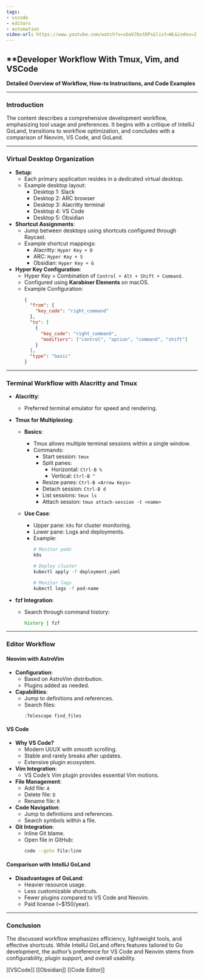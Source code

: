 ```yaml
---
tags:
- vscode
- editors
- automation
video-url: https://www.youtube.com/watch?v=xbaVJbstDPs&list=WL&index=2
---
```

## **Developer Workflow With Tmux, Vim, and VSCode

**Detailed Overview of Workflow, How-to Instructions, and Code Examples**

---

### **Introduction**

The content describes a comprehensive development workflow, emphasizing tool usage and preferences. It begins with a critique of IntelliJ GoLand, transitions to workflow optimization, and concludes with a comparison of Neovim, VS Code, and GoLand.

---

### **Virtual Desktop Organization**

- **Setup**:
  - Each primary application resides in a dedicated virtual desktop.
  - Example desktop layout:
    - Desktop 1: Slack
    - Desktop 2: ARC browser
    - Desktop 3: Alacritty terminal
    - Desktop 4: VS Code
    - Desktop 5: Obsidian
- **Shortcut Assignments**:
  - Jump between desktops using shortcuts configured through Raycast.
  - Example shortcut mappings:
    - Alacritty: `Hyper Key + D`
    - ARC: `Hyper Key + S`
    - Obsidian: `Hyper Key + G`
- **Hyper Key Configuration**:
  - Hyper Key = Combination of `Control + Alt + Shift + Command`.
  - Configured using **Karabiner Elements** on macOS.
  - Example Configuration:
    ```json
    {
      "from": {
        "key_code": "right_command"
      },
      "to": [
        {
          "key_code": "right_command",
          "modifiers": ["control", "option", "command", "shift"]
        }
      ],
      "type": "basic"
    }
    ```

---

### **Terminal Workflow with Alacritty and Tmux**

- **Alacritty**:
  - Preferred terminal emulator for speed and rendering.
- **Tmux for Multiplexing**:
  - **Basics**:
    - Tmux allows multiple terminal sessions within a single window.
    - Commands:
      - Start session: `tmux`
      - Split panes:
        - Horizontal: `Ctrl-B %`
        - Vertical: `Ctrl-B "`
      - Resize panes: `Ctrl-B <Arrow Keys>`
      - Detach session: `Ctrl-B d`
      - List sessions: `tmux ls`
      - Attach session: `tmux attach-session -t <name>`

  - **Use Case**:
    - Upper pane: `k9s` for cluster monitoring.
    - Lower pane: Logs and deployments.
    - Example:
      ```bash
      # Monitor pods
      k9s

      # Deploy cluster
      kubectl apply -f deployment.yaml

      # Monitor logs
      kubectl logs -f pod-name
      ```

- **fzf Integration**:
  - Search through command history:
    ```bash
    history | fzf
    ```

---

### **Editor Workflow**

#### **Neovim with AstroVim**

- **Configuration**:
  - Based on AstroVim distribution.
  - Plugins added as needed.
- **Capabilities**:
  - Jump to definitions and references.
  - Search files:
    ```vim
    :Telescope find_files
    ```

#### **VS Code**

- **Why VS Code?**
  - Modern UI/UX with smooth scrolling.
  - Stable and rarely breaks after updates.
  - Extensive plugin ecosystem.
- **Vim Integration**:
  - VS Code’s Vim plugin provides essential Vim motions.
- **File Management**:
  - Add file: `A`
  - Delete file: `D`
  - Rename file: `R`
- **Code Navigation**:
  - Jump to definitions and references.
  - Search symbols within a file.
- **Git Integration**:
  - Inline Git blame.
  - Open file in GitHub:
    ```bash
    code --goto file:line
    ```

#### **Comparison with IntelliJ GoLand**

- **Disadvantages of GoLand**:
  - Heavier resource usage.
  - Less customizable shortcuts.
  - Fewer plugins compared to VS Code and Neovim.
  - Paid license (~$150/year).

---

### **Conclusion**

The discussed workflow emphasizes efficiency, lightweight tools, and effective shortcuts. While IntelliJ GoLand offers features tailored to Go development, the author’s preference for VS Code and Neovim stems from configurability, plugin support, and overall usability.

[[VSCode]]  [[Obsidian]]  [[Code Editor]]